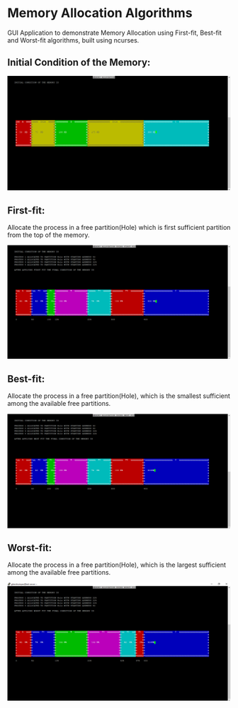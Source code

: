 # Memory Allocation Algorithms
GUI Application to demonstrate Memory Allocation using First-fit, Best-fit and Worst-fit algorithms, built using ncurses.


## Initial Condition of the Memory:

<img src="Memory_Initial_Condition.png"/>


## First-fit:

Allocate the process in a free partition(Hole) which is first sufficient partition from the top of the memory.

<img src="First_Fit_Output.png"/>


## Best-fit:

Allocate the process in a free partition(Hole), which is the smallest sufficient among the available free partitions.

<img src="Best_Fit_Output.png"/>


## Worst-fit:

Allocate the process in a free partition(Hole), which is the largest sufficient among the available free partitions.

<img src="Worst_Fit_Output.png"/>